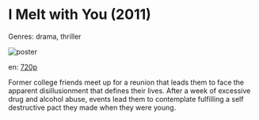 # I Melt with You (2011)

Genres: drama, thriller

![poster](http://image.tmdb.org/t/p/w500/kSj6nmH93xj9M5jjbRZg4nbD024.jpg)

en:
  [720p](magnet:?xt=urn:btih:8115880bc5fb25cb0e96b13ba65b65267c7f02ac&dn=I+Melt+With+You+%282011%29+720p+BrRip+x264+-+700MB+-+YIFY&tr=udp%3A%2F%2Ftracker.openbittorrent.com%3A80%2Fannounce&tr=udp%3A%2F%2Fglotorrents.pw%3A6969%2Fannounce&tr=udp%3A%2F%2Ftracker.openbittorrent.com%3A80%2Fannounce&tr=udp%3A%2F%2Ftracker.opentrackr.org%3A1337%2Fannounce&tr=udp%3A%2F%2Fzer0day.to%3A1337%2Fannounce&tr=udp%3A%2F%2Ftracker.coppersurfer.tk%3A6969%2Fannounce)
  


Former college friends meet up for a reunion that leads them to face the apparent disillusionment that defines their lives. After a week of excessive drug and alcohol abuse, events lead them to contemplate fulfilling a self destructive pact they made when they were young.